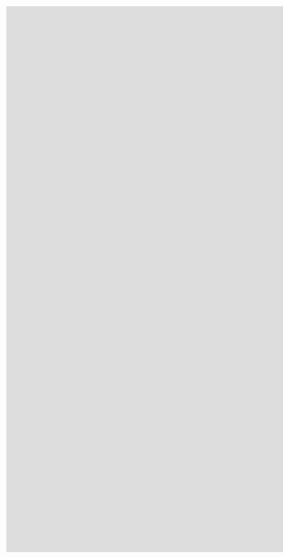 <!DOCTYPE html>
<html>
  <body>
      <iframe width="2560" height="1440" src="https://www.youtube.com/embed/EfbhJ_UC-G4" title="野狗子/心華" frameborder="0" allow="accelerometer; autoplay; clipboard-write; encrypted-media; gyroscope; picture-in-picture; web-share" allowfullscreen></iframe>
  </body>
</html>
